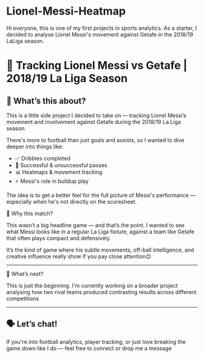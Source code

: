 # Lionel-Messi-Heatmap
Hi everyone, this is one of my first projects in sports analytics. As a starter, I decided to analyse Lionel Messi's movement against Getafe in the 2018/19 LaLiga season. 

# 🐐 Tracking Lionel Messi vs Getafe | 2018/19 La Liga Season

## 📌 What’s this about?

This is a little side project I decided to take on — tracking Lionel Messi’s movement and involvement against Getafe during the 2018/19 La Liga season.

There's more to football than just goals and assists, so I wanted to dive deeper into things like:

- ✅ Dribbles completed  
- 🧠 Successful & unsuccessful passes 
- 📊 Heatmaps & movement tracking  
- ⚡ Messi's role in buildup play  

The idea is to get a better feel for the full picture of Messi's performance — especially when he's not directly on the scoresheet.


💭 Why this match?

This wasn’t a big headline game — and that’s the point. I wanted to see what Messi looks like in a regular La Liga fixture, against a team like Getafe that often plays compact and defensively.

It’s the kind of game where his subtle movements, off-ball intelligence, and creative influence really show if you pay close attention😉

---

🚀 What’s next?

This is just the beginning. I'm currently working on a broader project analysing how two rival teams produced contrasting results across different competitions

---

## 🗣️ Let’s chat!

If you're into football analytics, player tracking, or just love breaking the game down like I do — feel free to connect or drop me a message
